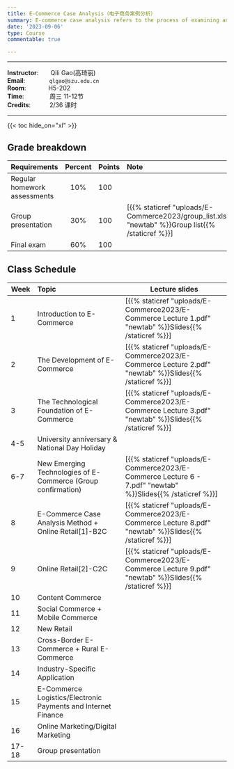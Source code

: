 ```yaml
---
title: E-Commerce Case Analysis（电子商务案例分析）
summary: E-commerce case analysis refers to the process of examining and evaluating specific cases or scenarios related to e-commerce businesses. This analysis typically involves a systematic review of various aspects of an e-commerce business, aiming to gain insights, make informed decisions, and potentially solve problems.
date: '2023-09-06'
type: Course
commentable: true

---
```

-----
**Instructor**:       Qili Gao(高琦丽)                 <br>
**Email**:              `qlgao@szu.edu.cn`                 <br>
**Room**:             H5-202   <br>
**Time**:               周三 11-12节      <br>
**Credits**:           2/36 课时

-----

{{< toc hide_on="xl" >}}

## Grade breakdown

|  Requirements              | Percent      | Points                       | Note                                       |
|:---------------------------|:------------:|:-----------------------------|:-------------------------------------------|
| Regular homework assessments | 10%          |   100                       |                                            |
|Group presentation        | 30%              |     100                     | [{{% staticref "uploads/E-Commerce2023/group_list.xlsx" "newtab" %}}Group list{{% /staticref %}}]                                           |
| Final  exam                | 60%          |  100                          |                                            |


## Class Schedule

|Week | Topic                                                                                 | Lecture slides	                                                                                                                                                               
|----- |:----------------------------------------------------------------------------------------|---------------------------------------------------------------------------------------------------------------------------------------------------------------------------------|
|  1   |Introduction to E-Commerce | [{{% staticref "uploads/E-Commerce2023/E-Commerce Lecture 1.pdf" "newtab" %}}Slides{{% /staticref %}}] |
|  2   |The Development of E-Commerce                 |[{{% staticref "uploads/E-Commerce2023/E-Commerce Lecture 2.pdf" "newtab" %}}Slides{{% /staticref %}}]  |
|  3  |The Technological Foundation of E-Commerce     |[{{% staticref "uploads/E-Commerce2023/E-Commerce Lecture 3.pdf" "newtab" %}}Slides{{% /staticref %}}] | 
| 4-5 |University anniversary & National Day Holiday  ||  
| 6-7 |New Emerging Technologies of E-Commerce (Group confirmation)|[{{% staticref "uploads/E-Commerce2023/E-Commerce Lecture 6 - 7.pdf" "newtab" %}}Slides{{% /staticref %}}] |  
| 8 |E-Commerce Case Analysis Method + Online Retail[1]-B2C|[{{% staticref "uploads/E-Commerce2023/E-Commerce Lecture 8.pdf" "newtab" %}}Slides{{% /staticref %}}]  |   
| 9 |Online Retail[2]-C2C|[{{% staticref "uploads/E-Commerce2023/E-Commerce Lecture 9.pdf" "newtab" %}}Slides{{% /staticref %}}]  |        
| 10 |Content Commerce | | 
| 11 |Social Commerce + Mobile Commerce| |               
| 12 |New Retail| |  
| 13 |Cross-Border E-Commerce + Rural E-Commerce| |                                                                                                                           
| 14 |Industry-Specific Application| |        
| 15 |E-Commerce Logistics/Electronic Payments and Internet Finance| |                                         
| 16 |Online Marketing/Digital Marketing| |                                                  
| 17-18 |Group presentation| |                                                                                     

